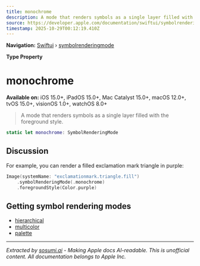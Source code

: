 ```yaml
---
title: monochrome
description: A mode that renders symbols as a single layer filled with the foreground style.
source: https://developer.apple.com/documentation/swiftui/symbolrenderingmode/monochrome
timestamp: 2025-10-29T00:12:19.410Z
---
```


**Navigation:** [Swiftui](/documentation/swiftui) › [symbolrenderingmode](/documentation/swiftui/symbolrenderingmode)

**Type Property**

# monochrome

**Available on:** iOS 15.0+, iPadOS 15.0+, Mac Catalyst 15.0+, macOS 12.0+, tvOS 15.0+, visionOS 1.0+, watchOS 8.0+

> A mode that renders symbols as a single layer filled with the foreground style.

```swift
static let monochrome: SymbolRenderingMode
```

## Discussion

For example, you can render a filled exclamation mark triangle in purple:

```swift
Image(systemName: "exclamationmark.triangle.fill")
    .symbolRenderingMode(.monochrome)
    .foregroundStyle(Color.purple)
```

## Getting symbol rendering modes

- [hierarchical](/documentation/swiftui/symbolrenderingmode/hierarchical)
- [multicolor](/documentation/swiftui/symbolrenderingmode/multicolor)
- [palette](/documentation/swiftui/symbolrenderingmode/palette)

---

*Extracted by [sosumi.ai](https://sosumi.ai) - Making Apple docs AI-readable.*
*This is unofficial content. All documentation belongs to Apple Inc.*

